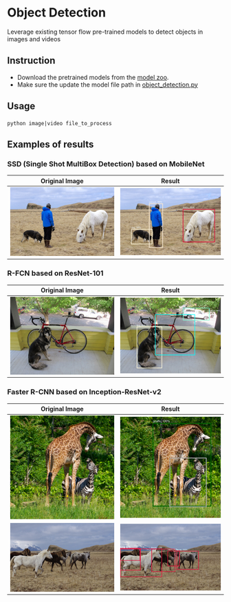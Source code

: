 # Object Detection

Leverage existing tensor flow pre-trained models to detect objects in images and videos

## Instruction

* Download the pretrained models from the [model zoo](https://github.com/tensorflow/models/blob/master/research/object_detection/g3doc/detection_model_zoo.md).
* Make sure the update the model file path in [object_detection.py](https://github.com/garygangwu/object_detection_lab/blob/master/object_detection.py)

## Usage

`python image|video file_to_process`

## Examples of results

### SSD (Single Shot MultiBox Detection) based on MobileNet
|Original Image|Result|
|:---:|:---:|
|<img src="examples/person.jpg"/>|<img src="output/person.png"/>|

### R-FCN based on ResNet-101
|Original Image|Result|
|:---:|:---:|
|<img src="examples/dog.jpg"/>|<img src="output/dog.png"/>|

### Faster R-CNN based on Inception-ResNet-v2
|Original Image|Result|
|:---:|:---:|
|<img src="examples/giraffe.jpg"/>|<img src="output/giraffe.png"/>|
|<img src="examples/horses.jpg"/>|<img src="output/horses.png"/>|
